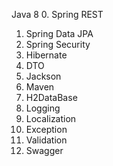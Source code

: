 Java 8
 0. Spring REST
 1. Spring Data JPA
 2. Spring Security
 3. Hibernate
 4. DTO
 5. Jackson
 6. Maven
 7. H2DataBase
 8. Logging
 9. Localization
 10. Exception
 11. Validation
 12. Swagger
